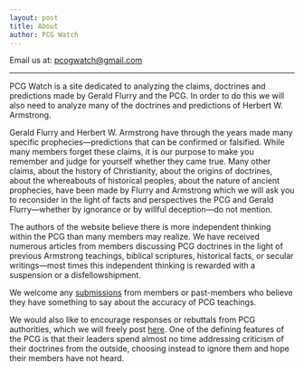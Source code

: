 ```yaml
---
layout: post
title: About
author: PCG Watch
---
```


Email us at: pcogwatch@gmail.com
<hr>
PCG Watch is a site dedicated to analyzing the claims, doctrines and predictions made by Gerald Flurry and the PCG. In order to do this we will also need to analyze many of the doctrines and predictions of Herbert W. Armstrong.

Gerald Flurry and Herbert W. Armstrong have through the years made many specific prophecies&mdash;predictions that can be confirmed or falsified. While many members forget these claims, it is our purpose to make you remember and judge for yourself whether they came true. 
Many other claims, about the history of Christianity, about the origins of doctrines, about the whereabouts of historical peoples, about the nature of ancient prophecies, have been made by Flurry and Armstrong which we will ask you to reconsider in the light of facts and perspectives the PCG and Gerald Flurry&mdash;whether by ignorance or by willful deception&mdash;do not mention.

The authors of the website believe there is more independent thinking within the PCG than many members may realize. We have received numerous articles from members discussing PCG doctrines in the light of previous Armstrong teachings, biblical scriptures, historical facts, or secular writings&mdash;most times this independent thinking is rewarded with a suspension or a disfellowshipment. 

We welcome any <a href="/submissions">submissions</a> from members or past-members who believe they have something to say about the accuracy of PCG teachings.

We would also like to encourage responses or rebuttals from PCG authorities, which we will freely post <a href="/responses">here</a>. One of the defining features of the PCG is that their leaders spend almost no time addressing criticism of their doctrines from the outside, choosing instead to ignore them and hope their members have not heard.

